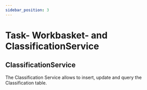 ```yaml
---
sidebar_position: 3
---
```


# Task- Workbasket- and ClassificationService

## ClassificationService

The Classification Service allows to insert, update and query the Classification table.
